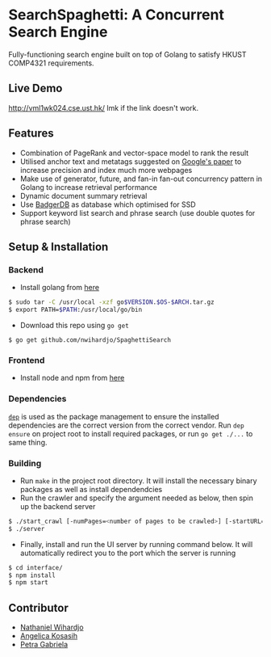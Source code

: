# SearchSpaghetti: A Concurrent Search Engine

Fully-functioning search engine built on top of Golang to satisfy HKUST COMP4321 requirements.

## Live Demo
http://vml1wk024.cse.ust.hk/ lmk if the link doesn't work.

## Features
- Combination of PageRank and vector-space model to rank the result
- Utilised anchor text and metatags suggested on [Google's paper](http://infolab.stanford.edu/pub/papers/google.pdf) to increase precision and index much more webpages
- Make use of generator, future, and fan-in fan-out concurrency pattern in Golang to increase retrieval performance
- Dynamic document summary retrieval 
- Use [BadgerDB](https://github.com/dgraph-io/badger) as database which optimised for SSD
- Support keyword list search and phrase search (use double quotes for phrase search)

## Setup & Installation

### Backend

- Install golang from [here](https://golang.org/doc/install)

```bash
$ sudo tar -C /usr/local -xzf go$VERSION.$OS-$ARCH.tar.gz
$ export PATH=$PATH:/usr/local/go/bin
```

- Download this repo using `go get`

```
$ go get github.com/nwihardjo/SpaghettiSearch
```

### Frontend

- Install node and npm from [here](https://www.npmjs.com/get-npm)

### Dependencies

[`dep`](https://golang.github.io/dep/) is used as the package management to ensure the installed dependencies are the correct version from the correct vendor. Run `dep ensure` on project root to install required packages, or run `go get ./...` to same thing.

### Building

- Run `make` in the project root directory. It will install the necessary binary packages as well as install dependendcies
- Run the crawler and specify the argument needed as below, then spin up the backend server
```bash
$ ./start_crawl [-numPages=<number of pages to be crawled>] [-startURL=<starting entry point for the crawler to crawl>] [-domainOnly=<whether webpages to be crawled only in the domain of given starting URL)]
$ ./server
```
- Finally, install and run the UI server by running command below. It will automatically redirect you to the port which the server is running
```bash
$ cd interface/
$ npm install
$ npm start
```

## Contributor
- [Nathaniel Wihardjo](https://github.com/nwihardjo)
- [Angelica Kosasih](https://github.com/ak2411)
- [Petra Gabriela](https://github.com/pgabriela)
